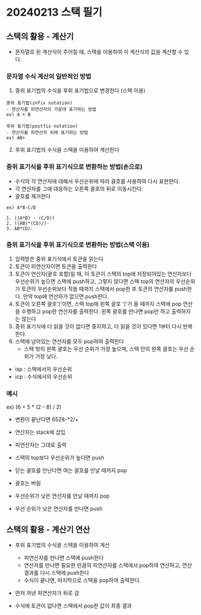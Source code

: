 # 20240213 스택 필기

## 스택의 활용 - 계산기

- 문자열로 된 계산식이 주어질 때, 스택을 이용하여 이 계산식의 값을 계산할 수 있다.

### 문자열 수식 계산의 일반적인 방법
1. 중위 표기법의 수식을 후위 표기법으로 변경한다 (스택 이용)
```
중위 표기법(infix notation)
- 연산자를 피연산자의 가운데 표기하는 방법
ex) A + B

후위 표기법(postfix notation)
- 연산자를 피연산자 뒤에 표기하는 방법
ex) AB+
```
2. 후위 표기법의 수식을 스택을 이용하여 계산한다

### 중위 표기식을 후위 표기식으로 변환하는 방법(손으로)
- 수식의 각 연산자에 대해서 우선순위에 따라 괄호를 사용하여 다시 표현한다.
- 각 연산자를 그에 대응하는 오른쪽 괄호의 뒤로 이동시킨다.
- 괄호를 제거한다
```
ex) A*B-C/D

1. ((A*B) - (C/D))
2. ((AB)*(CD)/)-
3. AB*CD/-
```
### 중위 표기식을 후위 표기식으로 변환하는 방법(스택 이용)
1. 입력받은 중위 표기식에서 토큰을 읽는다
2. 토큰이 피연산자이면 토큰을 출력한다
3. 토큰이 연산자(괄호 포함)일 때, 이 토큰이 스택의 top에 저장되어있는 연산자보다 우선순위가 높으면 스택에 push하고, 그렇지 않다면 스택 top의 연산자의 우선순위가 토큰의 우선순위보다 작을 때까지 스택에서 pop한 후 토큰의 연산자를 push한다. 만약 top에 연산자가 없으면 push한다.
4. 토큰이 오른쪽 괄호')'이면, 스택 top에 왼쪽 괄호 '('가 올 때까지 스택에 pop 연산을 수행하고 pop한 연산자를 출력한다. 왼쪽 괄호를 만나면 pop만 하고 출력하지는 않는다
5. 중위 표기식에 더 읽을 것이 없다면 중지하고, 더 읽을 것이 있다면 1부터 다시 반복한다.
6. 스택에 남아있는 연산자를 모두 pop하여 출력한다
    - 스택 밖의 왼쪽 괄호는 우선 순위가 가장 높으며, 스택 안의 왼쪽 괄호는 우선 순위가 가장 낮다.

- isp : 스택에서의 우선순위
- icp : 수식에서의 우선순위


### 예시
ex) (6 + 5 * (2 - 8) / 2)
- 변환이 끝난다면 6528-*2/+

- 연산자는 stack에 삽입
- 피연산자는 그대로 출력
  

- 스택의 top보다 우선순위가 높다면 push


- 닫는 괄호를 만난다면 여는 괄호를 만날 때까지 pop
- 괄호는 버림


- 우선순위가 낮은 연산자를 만날 때까지 pop
- 우선 순위가 낮은 연산자를 만나면 push

## 스택의 활용 - 계산기 연산
- 후위 표기법의 수식을 스택을 이용하여 계산
  - 피연산자를 만나면 스택에 push한다
  - 연산자를 만나면 필요한 만큼의 피연산자를 스택에서 pop하여 연산하고, 연산 결과를 다시 스택에 push한다
  - 수식이 끝나면, 마지막으로 스택을 pop하여 출력한다.


- 먼저 꺼낸 피연산자가 뒤로 감
- 수식에 토큰이 없다면 스택에서 pop한 값이 최종 결과

